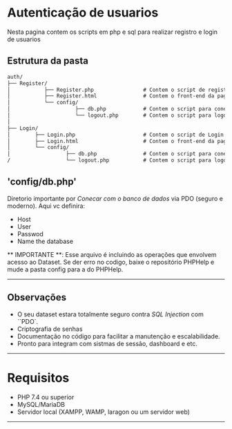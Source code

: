 # Autenticação de usuarios 

Nesta pagina contem os scripts em php e sql para realizar registro e login de usuarios 


## Estrutura da pasta 
```txt
auth/ 
├── Register/
│           ├── Register.php                # Contem o script de registro com front-end e sql
│           ├── Register.html               # Contem o front-end da pagina de registro 
│           └── config/
│                     ├── db.php            # Contem o script para conexão com o Dataset MySQL
│                     └── logout.php        # Contem o script para logout, caso for preciso
│
├── Login/
│        ├── Login.php                      # Contem o script de Login com front-end e sql
│        ├── Login.html                     # Contem o front-end da pagina de login
│        └── config/
│                  ├── db.php               # Contem o script para conexão com o Dataset MySQL
/                  └── logout.php           # Contem o script para logoun, caso for preciso    
```

## 'config/db.php'

Diretorio importante por *Conecar com o banco de dados* via PDO  (seguro e moderno). Aqui vc definira:

- Host
- User
- Passwod
- Name the database

** IMPORTANTE **: Esse arquivo é incluindo as operações que envolvem acesso ao Dataset. Se der erro no codigo, baixe o repositório PHPHelp e mude a pasta config para a do PHPHelp.

---

## Observações

- O seu dataset estara totalmente seguro contra *SQL Injection* com ``PDO`.
- Criptografia de senhas 
- Documentação no código para facilitar a manutenção e escalabilidade.
- Pronto para integram com sistmas de sessão, dashboard e etc.

---

# Requisitos 
- PHP 7.4 ou superior
- MySQL/MariaDB
- Servidor local (XAMPP, WAMP, laragon ou um servidor web)

---


